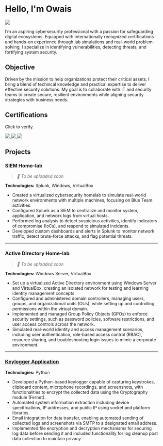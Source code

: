 # Hello, I'm Owais
<a href="https://linkedin.com/in/owais-s"><img src="https://img.shields.io/badge/-LinkedIn-0072b1?&style=for-the-badge&logo=linkedin&logoColor=white" /></a>

I’m an aspiring cybersecurity professional with a passion for safeguarding digital ecosystems. Equipped with internationally recognized certifications and hands-on experience through lab simulations and real-world problem-solving, I specialize in identifying vulnerabilities, detecting threats, and fortifying system security.

## Objective

Driven by the mission to help organizations protect their critical assets, I bring a blend of technical knowledge and practical expertise to deliver effective security solutions. My goal is to collaborate with IT and security teams to create secure, resilient environments while aligning security strategies with business needs.

## Certifications
Click to verify.
<div>
    <a href="https://www.credly.com/badges/0e146c6c-b8a5-44e8-9927-9687154d99b2" target="_blank">
        <img src="https://img.shields.io/badge/-Security%2B-FF0000?&style=for-the-badge&logo=CompTIA&logoColor=white" />
    </a>
    <a href="https://www.credly.com/badges/782b9647-0249-4090-95da-90027d2f8a03" target="_blank">
        <img src="https://img.shields.io/badge/-Network%2B-007ACC?&style=for-the-badge&logo=CompTIA&logoColor=white" />
    </a>
    <a href="https://www.credly.com/badges/e5b0f6aa-226f-4814-8ca0-87de7c4d3403" target="_blank">
        <img src="https://img.shields.io/badge/-Associate%20of%20ISC²%20(SSCP)-4D4D4D?&style=for-the-badge&logo=ISC2&logoColor=white" />
    </a>
</div>



## Projects

### **SIEM Home-lab**  
> *📌 To be uploaded soon*

**Technologies:** Splunk, Windows, VirtualBox  

- Created a virtualized cybersecurity homelab to simulate real-world network environments with multiple machines, focusing on Blue Team activities.  
- Configured Splunk as a SIEM to centralize and monitor system, application, and network logs from virtual hosts.  
- Performed log analysis to detect suspicious activities, identify indicators of compromise (IoCs), and respond to simulated incidents.  
- Developed custom dashboards and alerts in Splunk to monitor network traffic, detect brute-force attacks, and flag potential threats.  

---

### **Active Directory Home-lab**  
> *📌 To be uploaded soon*

**Technologies:** Windows Server, VirtualBox  

- Set up a virtualized Active Directory environment using Windows Server and VirtualBox, creating an isolated network for testing and learning identity management concepts.  
- Configured and administered domain controllers, managing users, groups, and organizational units (OUs), while setting up and controlling permissions within the virtual domain.  
- Implemented and managed Group Policy Objects (GPOs) to enforce security settings, such as password policies, software restrictions, and user access controls across the network.  
- Simulated real-world identity and access management scenarios, including user authentication, role-based access control (RBAC), resource sharing, and troubleshooting login issues to mimic a corporate environment.    

---

### [**Keylogger Application**](https://github.com/owais-rs/python-keylogger)  
**Technologies:** Python  

- Developed a Python-based keylogger capable of capturing keystrokes, clipboard content, microphone recordings, and screenshots, with functionalities to encrypt the collected data using the Cryptography module (Fernet).  
- Automated system information extraction including device specifications, IP addresses, and public IP using socket and platform libraries.  
- Email integration for data transfer, enabling automated sending of collected logs and screenshots via SMTP to a designated email address.  
- Implemented file encryption and decryption mechanisms for securing log data before sending it and included functionality for log cleanup post data collection to maintain privacy.  

